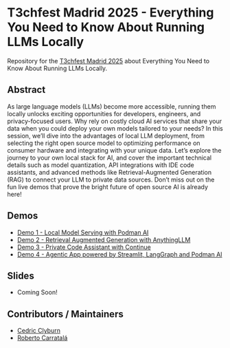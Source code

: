 # T3chfest Madrid 2025 - Everything You Need to Know About Running LLMs Locally

Repository for the [T3chfest Madrid 2025](https://t3chfest.es/2025/programa/everything-about-running-llms-locally) about Everything You Need to Know About Running LLMs Locally.

## Abstract

As large language models (LLMs) become more accessible, running them locally unlocks exciting opportunities for developers, engineers, and privacy-focused users. Why rely on costly cloud AI services that share your data when you could deploy your own models tailored to your needs? In this session, we’ll dive into the advantages of local LLM deployment, from selecting the right open source model to optimizing performance on consumer hardware and integrating with your unique data. Let’s explore the journey to your own local stack for AI, and cover the important technical details such as model quantization, API integrations with IDE code assistants, and advanced methods like Retrieval-Augmented Generation (RAG) to connect your LLM to private data sources. Don’t miss out on the fun live demos that prove the bright future of open source AI is already here!

## Demos

* [Demo 1 - Local Model Serving with Podman AI](./demos/model-serving/)
* [Demo 2 - Retrieval Augmented Generation with AnythingLLM](./demos/rag/)
* [Demo 3 - Private Code Assistant with Continue](./demos/code-assistant)
* [Demo 4 - Agentic App powered by Streamlit, LangGraph and Podman AI](./demos/agentic-app)

## Slides

* Coming Soon!

## Contributors / Maintainers

* [Cedric Clyburn](github.com/cedricclyburn)
* [Roberto Carratalá](github.com/rcarrata)
